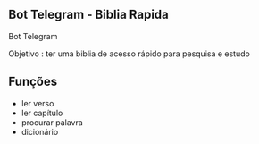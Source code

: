 ## Bot Telegram - Biblia Rapida

Bot Telegram

Objetivo : ter  uma biblia de acesso rápido para pesquisa e estudo

## Funções

- ler verso
- ler capítulo
- procurar palavra
- dicionário
